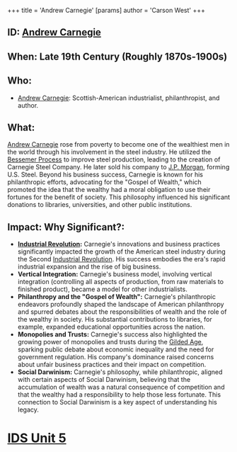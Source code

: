 +++
 title = 'Andrew Carnegie'
[params]
	author = 'Carson West'
+++
## ID: [Andrew Carnegie](./../andrew-carnegie/)

## When: Late 19th Century (Roughly 1870s-1900s)

## Who: 
* [Andrew Carnegie](./../andrew-carnegie/):  Scottish-American industrialist, philanthropist, and author.

## What: 
[Andrew Carnegie](./../andrew-carnegie/) rose from poverty to become one of the wealthiest men in the world through his involvement in the steel industry.  He utilized the [Bessemer Process](./../bessemer-process/) to improve steel production, leading to the creation of Carnegie Steel Company.  He later sold his company to [J.P. Morgan](./../j.p.-morgan/), forming U.S. Steel.  Beyond his business success, Carnegie is known for his philanthropic efforts, advocating for the "Gospel of Wealth," which promoted the idea that the wealthy had a moral obligation to use their fortunes for the benefit of society. This philosophy influenced his significant donations to libraries, universities, and other public institutions.

## Impact: Why Significant?:
* **[Industrial Revolution](./../industrial-revolution/):** Carnegie's innovations and business practices significantly impacted the growth of the American steel industry during the Second [Industrial Revolution](./../industrial-revolution/).  His success embodies the era's rapid industrial expansion and the rise of big business.
* **Vertical Integration:** Carnegie's business model, involving vertical integration (controlling all aspects of production, from raw materials to finished product), became a model for other industrialists.
* **Philanthropy and the "Gospel of Wealth":**  Carnegie's philanthropic endeavors profoundly shaped the landscape of American philanthropy and spurred debates about the responsibilities of wealth and the role of the wealthy in society.  His substantial contributions to libraries, for example, expanded educational opportunities across the nation.
* **Monopolies and Trusts:** Carnegie's success also highlighted the growing power of monopolies and trusts during the [Gilded Age](./../gilded-age/), sparking public debate about economic inequality and the need for government regulation.  His company's dominance raised concerns about unfair business practices and their impact on competition.
* **Social Darwinism:** Carnegie's philosophy, while philanthropic, aligned with certain aspects of Social Darwinism, believing that the accumulation of wealth was a natural consequence of competition and that the wealthy had a responsibility to help those less fortunate.  This connection to Social Darwinism is a key aspect of understanding his legacy.

# [IDS Unit 5](./../ids-unit-5/)